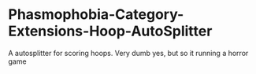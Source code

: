 # Phasmophobia-Category-Extensions-Hoop-AutoSplitter
A autosplitter for scoring hoops. Very dumb yes, but so it running a horror game
